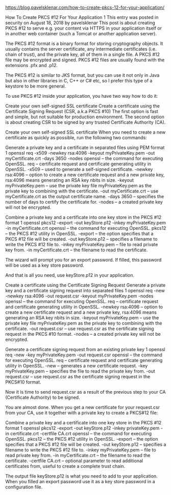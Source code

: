 https://blog.pavelsklenar.com/how-to-create-pkcs-12-for-your-application/

How To Create PKCS #12 For Your Application 1
This entry was posted in security on August 18, 2018 by pavelsklenar
This post is about creating PKCS #12 to serve e.g. your content via HTTPS in your application itself or in another web container (such a Tomcat or another application server).

The PKCS #12 format is a binary format for storing cryptography objects. It usually contains the server certificate, any intermediate certificates (i.e. chain of trust), and the private key, all of them in a single file. A PKCS #12 file may be encrypted and signed. PKCS #12 files are usually found with the extensions .pfx and .p12.

The PKCS #12 is similar to JKS format, but you can use it not only in Java but also in other libraries in C, C++ or C# etc, so I prefer this type of a keystore to be more general.

To use PKCS #12 inside your application, you have two way how to do it:

Create your own self-signed SSL certificate
Create a certificate using the Certificate Signing Request (CSR, a.k.a PKCS #10)
The first option is fast and simple, but not suitable for production environment. The second option is about creating CSR to be signed by any trusted Certificate Authority (CA).

Create your own self-signed SSL certificate
When you need to create a new certificate as quickly as possible, run the following two commands:

Generate a private key and a certificate in separated files using PEM format
1
openssl req -x509 -newkey rsa:4096 -keyout myPrivateKey.pem -out myCertificate.crt -days 3650 -nodes
openssl – the command for executing OpenSSL.
req – certificate request and certificate generating utility in OpenSSL.
-x509 – used to generate a self-signed certificate.
-newkey rsa:4096 – option to create a new certificate request and a new private key, rsa:4096 means generating an RSA key nbits in size.
-keyout myPrivateKey.pem – use the private key file myPrivateKey.pem as the private key to combining with the certificate.
-out myCertificate.crt – use myCertificate.crt as the output certificate name.
-days 3650 – specifies the number of days to certify the certificate for.
-nodes – a created private key will not be encrypted.

Combine a private key and a certificate into one key store in the PKCS #12 format
1
openssl pkcs12 -export -out keyStore.p12 -inkey myPrivateKey.pem -in myCertificate.crt
openssl – the command for executing OpenSSL.
pkcs12 – the PKCS #12 utility in OpenSSL.
-export – the option specifies that a PKCS #12 file will be created.
-out keyStore.p12 – specifies a filename to write the PKCS #12 file to.
-inkey myPrivateKey.pem – file to read private key from.
-in myCertificate.crt – the filename to read the certificate.

The wizard will prompt you for an export password. If filled, this password will be used as a key store password.

And that is all you need, use keyStore.p12 in your application.

Create a certificate using the Certificate Signing Request
Generate a private key and a certificate signing request into separated files
1
openssl req -new -newkey rsa:4096 -out request.csr -keyout myPrivateKey.pem -nodes
openssl – the command for executing OpenSSL.
req – certificate request and certificate generating utility in OpenSSL.
-newkey rsa:4096 – option to create a new certificate request and a new private key, rsa:4096 means generating an RSA key nbits in size.
-keyout myPrivateKey.pem – use the private key file myPrivateKey.pem as the private key to combining with the certificate.
-out request.csr – use request.csr as the certificate signing request in the PKCS #10 format.
-nodes – a created private key will not be encrypted.

Generate a certificate signing request from an existing private key
1
openssl req -new -key myPrivateKey.pem -out request.csr
openssl – the command for executing OpenSSL.
req – certificate request and certificate generating utility in OpenSSL.
-new – generates a new certificate request.
-key myPrivateKey.pem – specifies the file to read the private key from.
-out request.csr – use request.csr as the certificate signing request in the PKCS#10 format.

Now it is time to send request.csr as a result of the previous step to your CA (Certificate Authority) to be signed.

You are almost done. When you get a new certificate for your request.csr from your CA, use it together with a private key to create a PKCS#12 file:

Combine a private key and a certificate into one key store in the PKCS #12 format
1
openssl pkcs12 -export -out keyStore.p12 -inkey privateKey.pem -in certificate.crt -certfile CA.crt
openssl – the command for executing OpenSSL.
pkcs12 – the PKCS #12 utility in OpenSSL.
-export – the option specifies that a PKCS #12 file will be created.
-out keyStore.p12 – specifies a filename to write the PKCS #12 file to.
-inkey myPrivateKey.pem – file to read private key from.
-in myCertificate.crt – the filename to read the certificate.
-certfile CA.crt – optional parameter to read additional certificates from, useful to create a complete trust chain.

The output file keyStore.p12 is what you need to add to your application. When you filled an export password use it as a key store password in a configuration file.